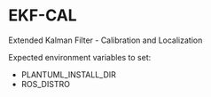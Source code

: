 # EKF-CAL

Extended Kalman Filter - Calibration and Localization


Expected environment variables to set:
- PLANTUML_INSTALL_DIR
- ROS_DISTRO